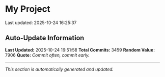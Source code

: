 # My Project


Last updated: 2025-10-24 16:25:37










































































































































































































































































































































































































































































































































































































































































































































































































































































































































































































































































































































































































































































































































































































































































































































































































































































































































































































































































































































































































































































































































































































































































































































































































































































































































































































































































































































































































































































































































































































































































































































































































































































































































































































































































































































































































































































































































































































































































































































































































## Auto-Update Information

**Last Updated:** 2025-10-24 16:51:58
**Total Commits:** 3459
**Random Value:** 7906
**Quote:** _Commit often, commit early._

---
_This section is automatically generated and updated._